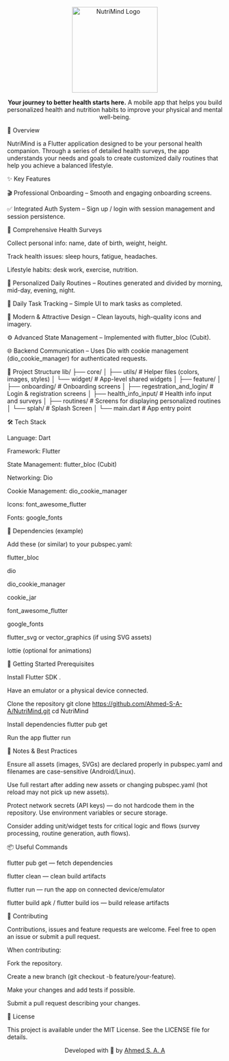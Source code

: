 <p align="center"> <img src="https://raw.githubusercontent.com/Ahmed-S-A-A/NutriMind/main/assets/images/logo.png" width="200" alt="NutriMind Logo"> </p> <p align="center"> <strong>Your journey to better health starts here.</strong> A mobile app that helps you build personalized health and nutrition habits to improve your physical and mental well-being. </p>
🌟 Overview

NutriMind is a Flutter application designed to be your personal health companion.
Through a series of detailed health surveys, the app understands your needs and goals to create customized daily routines that help you achieve a balanced lifestyle.

✨ Key Features

🎬 Professional Onboarding – Smooth and engaging onboarding screens.

✅ Integrated Auth System – Sign up / login with session management and session persistence.

📝 Comprehensive Health Surveys

Collect personal info: name, date of birth, weight, height.

Track health issues: sleep hours, fatigue, headaches.

Lifestyle habits: desk work, exercise, nutrition.

🍏 Personalized Daily Routines – Routines generated and divided by morning, mid-day, evening, night.

💪 Daily Task Tracking – Simple UI to mark tasks as completed.

🎨 Modern & Attractive Design – Clean layouts, high-quality icons and imagery.

⚙️ Advanced State Management – Implemented with flutter_bloc (Cubit).

🌐 Backend Communication – Uses Dio with cookie management (dio_cookie_manager) for authenticated requests.

📁 Project Structure
lib/
├── core/
│   ├── utils/       # Helper files (colors, images, styles)
│   └── widget/      # App-level shared widgets
│
├── feature/
│   ├── onboarding/              # Onboarding screens
│   ├── regestration_and_login/  # Login & registration screens
│   ├── health_info_input/       # Health info input and surveys
│   ├── routines/                # Screens for displaying personalized routines
│   └── splah/                   # Splash Screen
│
└── main.dart   # App entry point

🛠️ Tech Stack

Language: Dart

Framework: Flutter

State Management: flutter_bloc (Cubit)

Networking: Dio

Cookie Management: dio_cookie_manager

Icons: font_awesome_flutter

Fonts: google_fonts

🔧 Dependencies (example)

Add these (or similar) to your pubspec.yaml:

flutter_bloc

dio

dio_cookie_manager

cookie_jar

font_awesome_flutter

google_fonts

flutter_svg or vector_graphics (if using SVG assets)

lottie (optional for animations)

🚀 Getting Started
Prerequisites

Install Flutter SDK
.

Have an emulator or a physical device connected.

Clone the repository
git clone https://github.com/Ahmed-S-A-A/NutriMind.git
cd NutriMind

Install dependencies
flutter pub get

Run the app
flutter run

🧩 Notes & Best Practices

Ensure all assets (images, SVGs) are declared properly in pubspec.yaml and filenames are case-sensitive (Android/Linux).

Use full restart after adding new assets or changing pubspec.yaml (hot reload may not pick up new assets).

Protect network secrets (API keys) — do not hardcode them in the repository. Use environment variables or secure storage.

Consider adding unit/widget tests for critical logic and flows (survey processing, routine generation, auth flows).

📦 Useful Commands

flutter pub get — fetch dependencies

flutter clean — clean build artifacts

flutter run — run the app on connected device/emulator

flutter build apk / flutter build ios — build release artifacts

🤝 Contributing

Contributions, issues and feature requests are welcome. Feel free to open an issue or submit a pull request.

When contributing:

Fork the repository.

Create a new branch (git checkout -b feature/your-feature).

Make your changes and add tests if possible.

Submit a pull request describing your changes.

📄 License

This project is available under the MIT License. See the LICENSE file for details.

<p align="center"> Developed with 💚 by <a href="https://github.com/Ahmed-S-A-A">Ahmed S. A. A</a> </p>
